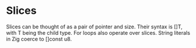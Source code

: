# Slices

Slices can be thought of as a pair of pointer and size. Their syntax is []T, with T being the child type. For loops also operate over slices. String literals in Zig coerce to []const u8.
